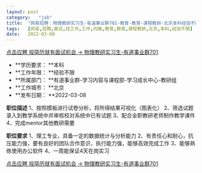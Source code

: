 ```yaml
---
layout:	post
category:	"job"
title:	"网易招聘：物理教研实习生-有道事业群701-教育-教育-课程教研-北京本科经验不限"
tags:	[网易,招聘,面试,找工作,工作,内推,教育,教育,课程教研,北京,本科,经验不限]
date:	2022-03-08
---
```


[点击应聘 投简历就有面试机会 -> 物理教研实习生-有道事业群701](http://mobile.bole.netease.com/bole/boleDetail?id=38696&employeeId=346f03c3cda5f04c&key=all)



- **学历要求： **本科
- **工作年限： **经验不限
- **所属部门： **有道事业群-学习内容与课程部-学习成长中心-教研组
- **工作城市： **北京
- **发布日期： **2022-03-08



**职位描述**
1、按照模板进行试卷分析，将所得结果可视化（图表化）
2、筛选试题录入到教学系统中并审核校对系统中已有试题
3、配合全职教研老师制作教学课件
4、完成mentor其他教研需要



**职位要求**
1、理工专业，具备一定的数据统计与分析能力
2、有责任心和耐心，抗压能力强，要有良好的团队合作意识，执行能力强，能够高效完成工作
3、能够熟练使用办公软件
4、一周能保证4天在岗实习



[点击应聘 投简历就有面试机会 -> 物理教研实习生-有道事业群701](http://mobile.bole.netease.com/bole/boleDetail?id=38696&employeeId=346f03c3cda5f04c&key=all)
